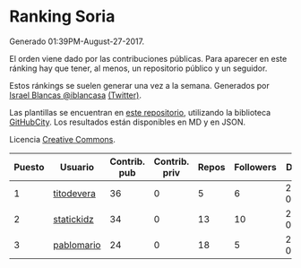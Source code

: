 # Ranking Soria

Generado 01:39PM-August-27-2017.

El orden viene dado por las contribuciones públicas. Para aparecer en este ránking hay que tener, al menos, un repositorio público y un seguidor.

Estos ránkings se suelen generar una vez a la semana. Generados por [Israel Blancas @iblancasa](https://github.com/iblancasa/) [(Twitter)](https://twitter.com/iblancasa).

Las plantillas se encuentran en [este repositorio](https://github.com/iblancasa/GH-Spanish-Ranking), utilizando la biblioteca [GitHubCity](https://github.com/iblancasa/GitHubCity). Los resultados están disponibles en MD y en JSON.

Licencia [Creative Commons](https://creativecommons.org/licenses/by/4.0/).

| Puesto   |  Usuario  | Contrib. pub | Contrib. priv |Repos| Followers | Desde |  Avatar  |
|----------|-----------|--------------|---------------|-----|-----------|-------|----------|
|1|[titodevera](https://github.com/titodevera)|36|0|5|6|2015-03-19|![titodevera](https://avatars1.githubusercontent.com/u/11556124)|
|2|[statickidz](https://github.com/statickidz)|34|0|13|10|2014-06-14|![statickidz](https://avatars1.githubusercontent.com/u/7888227)|
|3|[pablomario](https://github.com/pablomario)|24|0|18|5|2013-05-18|![pablomario](https://avatars1.githubusercontent.com/u/4464094)|
